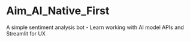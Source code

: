 # Aim_AI_Native_First
A simple sentiment analysis bot - Learn working with AI model APIs and Streamlit for UX
